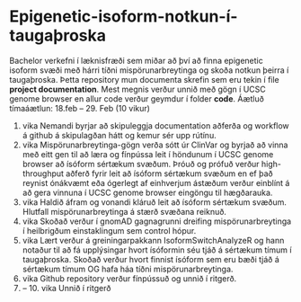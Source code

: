 # Epigenetic-isoform-notkun-í-taugaþroska
Bachelor verkefni í læknisfræði sem miðar að því að finna epigenetic isoform svæði með hárri tíðni mispörunarbreytinga og skoða notkun þeirra í taugaþroska.
Þetta repository mun documenta skrefin sem eru tekin í file **project documentation**.
Mest megnis verður unnið með gögn í UCSC genome browser en allur code verður geymdur í folder **code**.
Áætluð tímaáætlun:
  18.feb – 29. Feb (10 vikur)
  1. vika
  Nemandi byrjar að skipuleggja documentation aðferða og workflow á github á skipulagðan hátt og kemur sér upp rútínu.
  2. vika
  Mispörunarbreytinga-gögn verða sótt úr ClinVar og byrjað að vinna með eitt gen til að læra og fínpússa leit í höndunum í UCSC genome browser að ísóform sértækum svæðum.
  Þróuð og prófuð verður high-throughput aðferð fyrir leit að ísóform sértækum svæðum en ef það reynist ónákvæmt eða ógerlegt af einhverjum ástæðum verður einblínt á að gera vinnuna í UCSC genome browser eingöngu til hægðarauka.
  3. vika
  Haldið áfram og vonandi kláruð leit að ísóform sértækum svæðum. Hlutfall mispörunarbreytinga á stærð svæðana reiknuð.
  4. vika
  Skoðað verður í gnomAD gagnagrunni dreifing mispörunarbreytinga í heilbrigðum einstaklingum sem control hópur.
  5. vika
  Lært verður á greiningarpakkann IsoformSwitchAnalyzeR og hann notaður til að fá upplýsingar hvort ísóformin séu tjáð á sértækum tímum í taugaþroska.
  Skoðað verður hvort finnist ísóform sem eru bæði tjáð á sértækum tímum OG hafa háa tíðni mispörunarbreytinga.
  6. vika
  Github repository verður fínpússuð og unnið í ritgerð.
  7. – 10. vika
  Unnið í ritgerð
